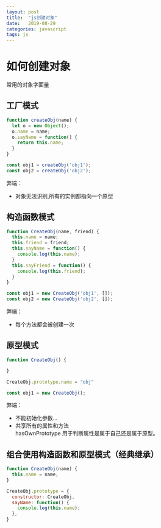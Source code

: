 ```yaml
---
layout: post
title:  "js创建对象"
date:   2019-08-29
categories: javascript
tags: js
---
```


# 如何创建对象  
常用的对象字面量  
## 工厂模式  
``` javascript
function createObj(name) {
  let o = new Object();
  o.name = name;
  o.sayName = function() {
    return this.name;
  }
}

const obj1 = createObj('obj1');
const obj2 = createObj('obj2');
```
弊端： 
* 对象无法识别,所有的实例都指向一个原型  

## 构造函数模式  
``` javascript
function CreateObj(name, friend) {
  this.name = name;
  this.friend = friend;
  this.sayName = function() {
    console.log(this.name);  
  }
  this.sayFriend = function() {
    console.log(this.friend);
  }
}

const obj1 = new CreateObj('obj1', []);
const obj2 = new CreateObj('obj2', []);
```
弊端：
* 每个方法都会被创建一次  

## 原型模式
``` javascript
function CreateObj() {

}

CreateObj.prototype.name = "obj"

const obj1 = new CreateObj();
```
弊端：
* 不能初始化参数...  
* 共享所有的属性和方法  
hasOwnPrototype 用于判断属性是属于自己还是属于原型。 

## 组合使用构造函数和原型模式（经典继承）  
``` javascript
function CreateObj(name) {
  this.name = name;
}

CreateObj.prototype = {
  constructor: CreateObj,
  sayName: function() {
    console.log(this.name);
  },  
}
``` 
